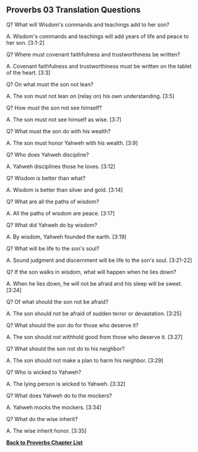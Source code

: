 ## Proverbs 03 Translation Questions ##

Q? What will Wisdom's commands and teachings add to her son?

A. Wisdom's commands and teachings will add years of life and peace to her son. [3:1-2]

Q? Where must covenant faithfulness and trustworthiness be written?

A. Covenant faithfulness and trustworthiness must be written on the tablet of the heart. [3:3]

Q? On what must the son not lean?

A. The son must not lean on (relay on) his own understanding. [3:5]

Q? How must the son not see himself?

A. The son must not see himself as wise. [3:7]

Q? What must the son do with his wealth?

A. The son must honor Yahweh with his wealth. [3:9]

Q? Who does Yahweh discipline?

A. Yahweh disciplines those he loves. [3:12]

Q? Wisdom is better than what?

A. Wisdom is better than silver and gold. [3:14]

Q? What are all the paths of wisdom?

A. All the paths of wisdom are peace. [3:17]

Q? What did Yahweh do by wisdom?

A. By wisdom, Yahweh founded the earth. [3:19]

Q? What will be life to the son's soul?

A. Sound judgment and discernment will be life to the son's soul. [3:21-22]

Q? If the son walks in wisdom, what will happen when he lies down?

A. When he lies down, he will not be afraid and his sleep will be sweet. [3:24]

Q? Of what should the son not be afraid?

A. The son should not be afraid of sudden terror or devastation. [3:25]

Q? What should the son do for those who deserve it?

A. The son should not withhold good from those who deserve it. [3:27]

Q? What should the son not do to his neighbor?

A. The son should not make a plan to harm his neighbor. [3:29]

Q? Who is wicked to Yahweh?

A. The lying person is wicked to Yahweh. [3:32]

Q? What does Yahweh do to the mockers?

A. Yahweh mocks the mockers. [3:34]

Q? What do the wise inherit?

A. The wise inherit honor. [3:35]

__[Back to Proverbs Chapter List](./)__

